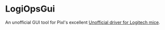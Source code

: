 # LogiOpsGui

An unofficial GUI tool for Pixl's excellent [Unofficial driver for Logitech mice](https://github.com/PixlOne/logiops).

